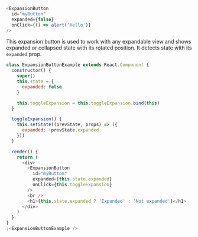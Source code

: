 ```js
<ExpansionButton
  id="myButton"
  expanded={false}
  onClick={() => alert('Hello')}
/>
```

This expansion button is used to work with any expandable view and shows expanded or collapsed state with its rotated position. It detects state with its `expanded` prop.

```js
class ExpansionButtonExample extends React.Component {
  constructor() {
    super()
    this.state = {
      expanded: false
    }

    this.toggleExpansion = this.toggleExpansion.bind(this)
  }

  toggleExpansion() {
    this.setState((prevState, props) => ({
      expanded: !prevState.expanded
    }))
  }

  render() {
    return (
      <div>
        <ExpansionButton
          id="myButton"
          expanded={this.state.expanded}
          onClick={this.toggleExpansion}
        />
        <br />
        <h1>{this.state.expanded ? 'Expanded' : 'Not expanded'}</h1>
      </div>
    )
  }
}
;<ExpansionButtonExample />
```
